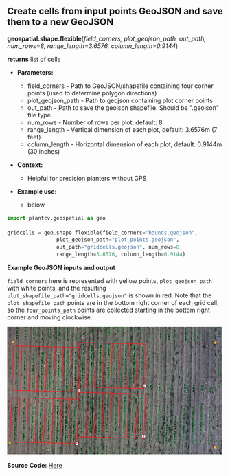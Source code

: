 ## Create cells from input points GeoJSON and save them to a new GeoJSON

**geospatial.shape.flexible**(*field_corners, plot_geojson_path, out_path,
                    num_rows=8, range_length=3.6576, column_length=0.9144*)

**returns** list of cells

- **Parameters:**
    - field_corners - Path to GeoJSON/shapefile containing four corner points (used to determine polygon directions)
    - plot_geojson_path - Path to geojson containing plot corner points
    - out_path - Path to save the geojson shapefile. Should be ".geojson" file type. 
    - num_rows - Number of rows per plot, default: 8
    - range_length - Vertical dimension of each plot, default: 3.6576m (7 feet)
    - column_length - Horizontal dimension of each plot, default: 0.9144m (30 inches)

- **Context:**
    - Helpful for precision planters without GPS

- **Example use:**
    - below


```python
import plantcv.geospatial as geo

gridcells = geo.shape.flexible(field_corners="bounds.geojson",
                plot_geojson_path="plot_points.geojson",
                out_path="gridcells.geojson", num_rows=8, 
                range_length=3.6576, column_length=0.9144)

```
**Example GeoJSON inputs and output**

`field_corners` here is represented with yellow points, `plot_geojson_path` with white points, and the resulting `plot_shapefile_path="gridcells.geojson"` is shown in red. Note that the `plot_shapefile_path` points are in the bottom right corner of each grid cell, so the `four_points_path` points are collected starting in the bottom right corner and moving clockwise. 

![Screenshot](documentation_images/irregular_grid_cells.png)

**Source Code:** [Here](https://github.com/danforthcenter/plantcv-geospatial/blob/main/plantcv/geospatial/create_grid_cells.py)
